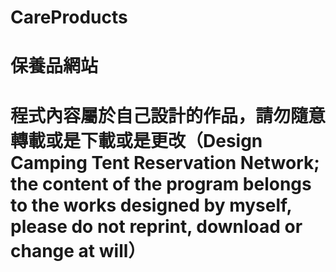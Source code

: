 # CareProducts
# 保養品網站
# 程式內容屬於自己設計的作品，請勿隨意轉載或是下載或是更改（Design Camping Tent Reservation Network; the content of the program belongs to the works designed by myself, please do not reprint, download or change at will）
